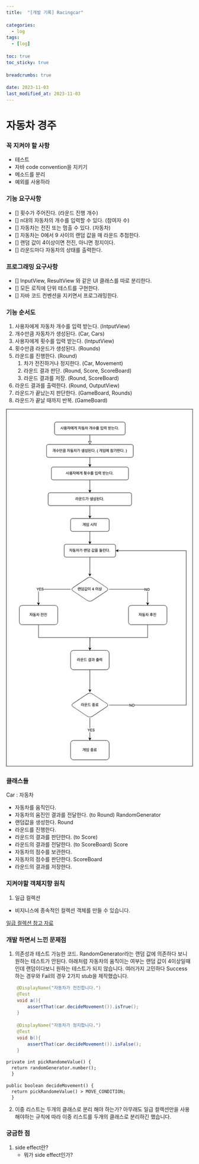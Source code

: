```yaml
---
title:  "[개발 기록] Racingcar"

categories:
  - log
tags:
  - [log]
  
toc: true
toc_sticky: true

breadcrumbs: true

date: 2023-11-03
last_modified_at: 2023-11-03
---
```


# 자동차 경주

### 꼭 지켜야 할 사항

- 테스트
- 자바 code convention을 지키기
- 메소드를 분리
- 예외를 사용하라


### 기능 요구사항
* [] 횟수가 주어진다. (라운드 진행 개수)
* [] n대의 자동차의 개수를 입력할 수 있다. (참여자 수)
* [] 자동차는 전진 또는 멈출 수 있다. (자동차)
* [] 자동차는 0에서 9 사이의 랜덤 값을 매 라운드 추첨한다.
* [] 랜덤 값이 4이상이면 전진, 아니면 정지이다.
* [] 라운드마다 자동차의 상태를 출력한다.

### 프로그래밍 요구사항
* [] InputView, ResultView 와 같은 UI 클래스를 따로 분리한다.
* [] 모든 로직에 단위 테스트를 구현한다.
* [] 자바 코드 컨벤션을 지키면서 프로그래밍한다.

### 기능 순서도
1. 사용자에게 자동차 개수를 입력 받는다. (IntputView)
2. 개수만큼 자동차가 생성된다. (Car, Cars)
3. 사용자에게 횟수를 입력 받는다. (IntputView)
4. 횟수만큼 라운드가 생성된다. (Rounds)
5. 라운드를 진행한다. (Round)
   1. 차가 전진하거나 정지한다. (Car, Movement)
   2. 라운드 결과 판단. (Round, Score, ScoreBoard)
   3. 라운드 결과를 저장. (Round, ScoreBoard)
11. 라운드 결과를 출력한다. (Round, OutputView)
12. 라운드가 끝났는지 판단한다. (GameBoard, Rounds)
13. 라운드가 끝날 때까지 반복. (GameBoard)

![기능흐름도](/assets/images/tdd/racingcar.png)

### 클래스들
Car : 자동차
- 자동차를 움직인다.
- 자동차의 움진인 결과를 전달한다. (to Round)
RandomGenerator
- 랜덤값을 생성한다.
Round
- 라운드를 진행한다.
- 라운드의 결과를 판단한다. (to Score)
- 라운드의 결과를 전달한다. (to ScoreBoard)
Score
- 자동차의 점수를 보관한다.
- 자동차의 점수를 판단한다.
ScoreBoard
- 라운드의 결과를 저장한다.

### 지켜야할 객체지향 원칙
1. 일급 컬렉션
  - 비지니스에 종속적인 컬렉션 객체를 만들 수 있습니다.

[일급 컬렉션 참고 자료](https://jojoldu.tistory.com/412)

### 개발 하면서 느낀 문제점
1. 의존성과 테스트 가능한 코드.
RandomGenerator라는 랜덤 값에 의존하다 보니 원하는 테스트가 안된다.
아래처럼 자동차의 움직이는 여부는 랜덤 값이 4이상일때인데 랜덤이다보니 원하는 테스트가 되지 않습니다.
여러가지 고민하다 Success 하는 경우와 Fail의 경우 2가지 stub을 제작했습니다.
```java
    @DisplayName("자동차가 전진합니다.")
    @Test
    void a(){
        assertThat(car.decideMovement()).isTrue();
    }

    @DisplayName("자동차가 정지합니다.")
    @Test
    void b(){
        assertThat(car.decideMovement()).isFalse();
    }
```
```
private int pickRandomeValue() {
  return randomGenerator.number();
  }

public boolean decideMovement() {
  return pickRandomeValue() > MOVE_CONDITION;
  }
```

2. 이중 리스트는 두개의 클래스로 분리 해야 하는가?
아무래도 일급 컬렉션만을 사용해야하는 규칙에 따라 이중 리스트를 두개의 클래스로 분리하긴 했습니다.

### 궁금한 점
1. side effect란?
   - 뭐가 side effect인가?
